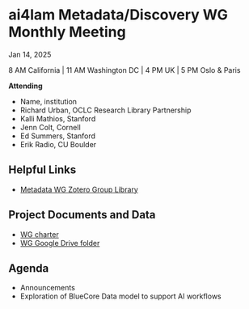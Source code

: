 # ai4lam Metadata/Discovery WG	 Monthly Meeting

Jan 14, 2025

8 AM California | 11 AM Washington DC | 4 PM UK | 5 PM Oslo & Paris

**Attending**

* Name, institution  
* Richard Urban, OCLC Research Library Partnership  
* Kalli Mathios, Stanford  
* Jenn Colt, Cornell  
* Ed Summers, Stanford  
* Erik Radio, CU Boulder

## Helpful Links

* [Metadata WG Zotero Group Library](https://www.zotero.org/groups/2709151/ai4lam_metadata_wg/library)

## Project Documents and Data

* [WG charter](https://drive.google.com/file/d/1ypcx2F30siqr-KYOKFZtVv8h9PIS9a77/view?usp=sharing)  
* [WG Google Drive folder](https://drive.google.com/drive/folders/1cpZtbjKadgD30794fD97XY-EChUSy2r9?usp=sharing)

## Agenda

* Announcements  
* Exploration of BlueCore Data model to support AI workflows

